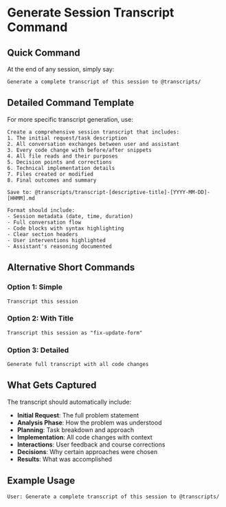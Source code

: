 # Generate Session Transcript Command

## Quick Command
At the end of any session, simply say:

```
Generate a complete transcript of this session to @transcripts/
```

## Detailed Command Template
For more specific transcript generation, use:

```
Create a comprehensive session transcript that includes:
1. The initial request/task description
2. All conversation exchanges between user and assistant
3. Every code change with before/after snippets
4. All file reads and their purposes
5. Decision points and corrections
6. Technical implementation details
7. Files created or modified
8. Final outcomes and summary

Save to: @transcripts/transcript-[descriptive-title]-[YYYY-MM-DD]-[HHMM].md

Format should include:
- Session metadata (date, time, duration)
- Full conversation flow
- Code blocks with syntax highlighting
- Clear section headers
- User interventions highlighted
- Assistant's reasoning documented
```

## Alternative Short Commands

### Option 1: Simple
```
Transcript this session
```

### Option 2: With Title
```
Transcript this session as "fix-update-form"
```

### Option 3: Detailed
```
Generate full transcript with all code changes
```

## What Gets Captured

The transcript should automatically include:
- **Initial Request**: The full problem statement
- **Analysis Phase**: How the problem was understood
- **Planning**: Task breakdown and approach
- **Implementation**: All code changes with context
- **Interactions**: User feedback and course corrections
- **Decisions**: Why certain approaches were chosen
- **Results**: What was accomplished

## Example Usage

```
User: Generate a complete transcript of this session to @transcripts/